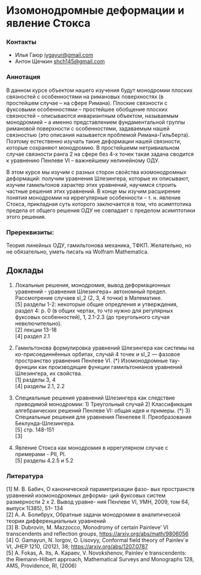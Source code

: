 # Изомонодромные деформации и явление Стокса

### Контакты
* Илья Гаюр <iygayur@gmail.com>  
* Антон Щечкин <shch145@gmail.com>

### Аннотация
В данном курсе объектом нашего изучения будут монодромии плоских связностей с особенностями на римановых поверхностях (в простейшем случае – на сфере Римана). Плоские связности с фуксовыми особенностями –  простейшее обобщение плоских связностей – описываются инвариантным объектом, называемым монодромией – а именно представлением фундаментальной группы римановой поверхности с особенностями, задаваемым нашей связностью (это описания называется проблемой Римана-Гильберта). Поэтому естественно изучать такие деформации нашей связности, которые сохраняют монодромию. В простейшемм нетривиальном случае связности ранга 2 на сфере без 4-х точек такая задача сводится к уравнению Пенлеве VI – важнейшему нелинейному ОДУ.  

В этом курсе мы изучим с разных сторон свойства изомонодромных деформаций: получим уравнения Шлезингера, которые их описывают, изучим гамильтонов характер этих уравнений, научимся строить частные решения этих уравнений. В конце мы изучим расширение понятия монодромии на иррегулярные особенности – т. н. явление Стокса, прикладная суть которого заключается в том, что асимптотика предела от общего решения ОДУ не совпадает с пределом асимптотики этого решения.  

### Пререквизиты:
Теория линейных ОДУ, гамильтонова механика, ТФКП. Желательно, но не обязательно, уметь писать на Wolfram Mathematica.

## Доклады

1. Локальные решения, монодромия, вывод деформационных уравнений - уравнения Шлезингера+ автономный предел. Рассмотрение случаев sl_2 (2, 3, 4 точки) в Математике.  
[5] разделы 1-2: некоторые общие опредления и утверждения, раздел 4: p. 0 (в общих чертах, то что нужно для регулярных фуксовых особенностей), 1, 2.1-2.3 (до треугольного случая невключительно).  
[2] лекции 13-18  
[4] раздел 2.1  

1. Гамильтонова формулировка уравнений Шлезингера как системы на ко-присоединнённых орбитах, случай 4 точек и sl_2 — фазовое пространство уравнения Пенлеве VI. (*) Изомонодромные тау-функции как производящие функции гамильтонианов уравнений Шлезингера, их свойства.  
[1] разделы 3, 4  
[4] разделы 2.1, 2.2  

1. Специальные решения уравнений Шлезингера как следствие приводимой монодромии: 1) Треугольный случай 2) Классификация алгебраических решений Пенлеве VI: общая идея и примеры. (*) 3) Специальные решения для уравнения Пенелеве II. Преобразования Беклунда-Шлезингера.  
[5]  стр. 148-151  
[3]  

1. Явление Стокса как монодромия в иррегулярном случае с примерами - PII, PI.  
[5] разделы 4.2.5 и 5.2  

### Литература
[1] М. В. Бабич, О канонической параметризации фазо- вых пространств уравнений изомонодромных деформа- ций фуксовых систем размерности 2 x 2. Вывод уравне- ния Пенлеве VI,
УМН, 2009, том 64, выпуск 1(385), 51– 134  
[2] А. А. Болибрух, Обратные задачи монодромии в аналитической теории дифференциальных уравнений  
[3] B. Dubrovin, M. Mazzocco, Monodromy of certain Painleve’ VI transcendents and reflection groups, https://arxiv.org/abs/math/9806056  
[4] O. Gamayun, N. Iorgov, O. Lisovyy, Conformal field theory of Painlev´e VI, JHEP 1210, (2012), 38; https://arxiv.org/abs/1207.0787  
[5] A. Fokas, A. Its, A. Kapaev, V. Novokshenov, Painlev´e transcendents: the Riemann-Hilbert approach, Mathematical Surveys and Monographs 128, AMS, Providence, RI, (2006)  
